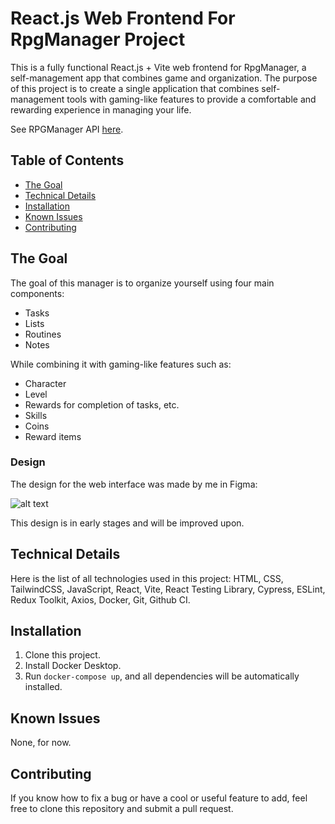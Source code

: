 # React.js Web Frontend For RpgManager Project

This is a fully functional React.js + Vite web frontend for RpgManager, a self-management app that combines game and organization. The purpose of this project is to create a single application that combines self-management tools with gaming-like features to provide a comfortable and rewarding experience in managing your life.

See RPGManager API <a href="https://github.com/Definitely-Human/rpgmanager-api">here</a>.

## Table of Contents

-   [The Goal](#the-goal)
-   [Technical Details](#technical-details)
-   [Installation](#installation)
-   [Known Issues](#known-issues)
-   [Contributing](#contributing)

## The Goal

The goal of this manager is to organize yourself using four main components:

-   Tasks
-   Lists
-   Routines
-   Notes

While combining it with gaming-like features such as:

-   Character
-   Level
-   Rewards for completion of tasks, etc.
-   Skills
-   Coins
-   Reward items

### Design

The design for the web interface was made by me in Figma:

![alt text](https://i.imgur.com/LHJJg3f.png)

This design is in early stages and will be improved upon.

## Technical Details

Here is the list of all technologies used in this project: HTML, CSS, TailwindCSS, JavaScript, React, Vite, React Testing Library, Cypress, ESLint, Redux Toolkit, Axios, Docker, Git, Github CI.

## Installation

1. Clone this project.
2. Install Docker Desktop.
3. Run `docker-compose up`, and all dependencies will be automatically installed.

## Known Issues

None, for now.

## Contributing

If you know how to fix a bug or have a cool or useful feature to add, feel free to clone this repository and submit a pull request.

